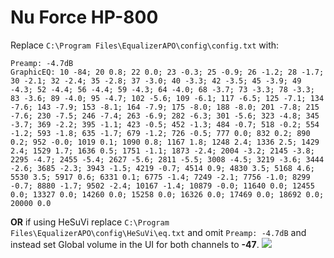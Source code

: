 # Nu Force HP-800
Replace `C:\Program Files\EqualizerAPO\config\config.txt` with:
```
Preamp: -4.7dB
GraphicEQ: 10 -84; 20 0.8; 22 0.0; 23 -0.3; 25 -0.9; 26 -1.2; 28 -1.7; 30 -2.1; 32 -2.4; 35 -2.8; 37 -3.0; 40 -3.3; 42 -3.5; 45 -3.9; 49 -4.3; 52 -4.4; 56 -4.4; 59 -4.3; 64 -4.0; 68 -3.7; 73 -3.3; 78 -3.3; 83 -3.6; 89 -4.0; 95 -4.7; 102 -5.6; 109 -6.1; 117 -6.5; 125 -7.1; 134 -7.6; 143 -7.9; 153 -8.1; 164 -7.9; 175 -8.0; 188 -8.0; 201 -7.8; 215 -7.6; 230 -7.5; 246 -7.4; 263 -6.9; 282 -6.3; 301 -5.6; 323 -4.8; 345 -3.7; 369 -2.2; 395 -1.1; 423 -0.5; 452 -1.3; 484 -0.7; 518 -0.2; 554 -1.2; 593 -1.8; 635 -1.7; 679 -1.2; 726 -0.5; 777 0.0; 832 0.2; 890 0.2; 952 -0.0; 1019 0.1; 1090 0.8; 1167 1.8; 1248 2.4; 1336 2.5; 1429 2.4; 1529 1.7; 1636 0.5; 1751 -1.1; 1873 -2.4; 2004 -3.2; 2145 -3.8; 2295 -4.7; 2455 -5.4; 2627 -5.6; 2811 -5.5; 3008 -4.5; 3219 -3.6; 3444 -2.6; 3685 -2.3; 3943 -1.5; 4219 -0.7; 4514 0.9; 4830 3.5; 5168 4.6; 5530 3.5; 5917 0.6; 6331 0.1; 6775 -1.4; 7249 -2.1; 7756 -1.0; 8299 -0.7; 8880 -1.7; 9502 -2.4; 10167 -1.4; 10879 -0.0; 11640 0.0; 12455 0.0; 13327 0.0; 14260 0.0; 15258 0.0; 16326 0.0; 17469 0.0; 18692 0.0; 20000 0.0
```
**OR** if using HeSuVi replace `C:\Program Files\EqualizerAPO\config\HeSuVi\eq.txt` and omit `Preamp: -4.7dB` and instead set Global volume in the UI for both channels to **-47**.
![](https://raw.githubusercontent.com/jaakkopasanen/AutoEq/master/results/Sonoma%20Model%20One/innerfidelity/onear/Nu%20Force%20HP-800/Nu%20Force%20HP-800.png)